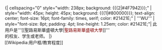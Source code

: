 <div style="float: left; border:solid {{{1|#000}}} 1px; margin: 1px;">
{| cellspacing="0" style="width: 238px; background: {{{2|#4F7942}}};"
| style="width: 45px; height: 45px; background: {{{1|#800000}}}; text-align: center; font-size: 16pt; font-family: times, serif; color: #21421E;" | '''WU''' 
| style="font-size: 8pt; padding: 4pt; line-height: 1.25em; color: #21421E;"| 此用戶是'''[[聖路易斯華盛頓大學|<span style="color: #800000">聖路易斯華盛頓大學</span>]]'''<br>的校友、学生或老师。
|}</div>
<noinclude>
[[Wikipedia:用户框/教育程度]]
</noinclude>